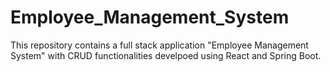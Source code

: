 # Employee_Management_System 
This repository contains a full stack application "Employee Management System" with CRUD functionalities develpoed using  React and Spring Boot.   

